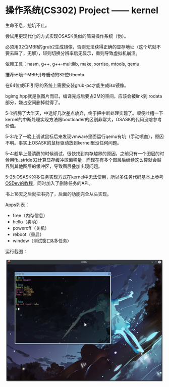 # 操作系统(CS302) Project —— kernel

生命不息，挖坑不止。

尝试用更现代化的方式实现OSASK类似的简易操作系统（伪）。

必须用32位MBR的grub2生成镜像，否则无法获得正确的显存地址（这个坑就不要去踩了，无解），轻则切换分辨率后无显示，重则导致虚拟机崩溃。

依赖工具：nasm, g++, g++-multilib, make, xorriso, mtools, qemu

~~推荐环境：MBR引导启动的32位Ubuntu~~

在64位或EFI引导的系统上需要安装grub-pc才能生成iso镜像。

bgimg.hpp就是张图片而已，编译完成后要占2M的空间，应该会被link到.rodata部分，嫌占空间删掉就得了。

5-1:折腾了大半天，中途好几次差点放弃，终于把中断处理实现了。顺便吐槽一下kernel的中断处理实现方法跟bootloader的区别非常大，OSASK的代码没啥参考价值。

5-3:花了一晚上调试鼠标后来发现vmware里面运行qemu有坑（手动喷血），原因不明。事实上OSASK的鼠标驱动放到kernel里没任何问题。

5-4:趁早上最清醒的时候调试，很快找到内存越界的原因，之前只有一个图层的时候用fb_stride32计算显存缓冲区偏移量，而现在有多个图层后继续这么算就会越界到其他图层的缓冲区，导致图层叠加出现问题。

5-25:OSASK的多任务实现方式在kernel中无法使用，所以多任务代码基本上参考[OSDev的教程](http://wiki.osdev.org/Kernel_Multitasking)，同时加入了删除任务的API。

书上18天之后就把书扔了，后面的功能完全从头实现。

Apps列表：
 - free（内存信息）
 - hello（卖萌）
 - poweroff（关机）
 - reboot（重启）
 - window（测试窗口&多任务）

运行截图：

![](imgs/screenshot.png)
